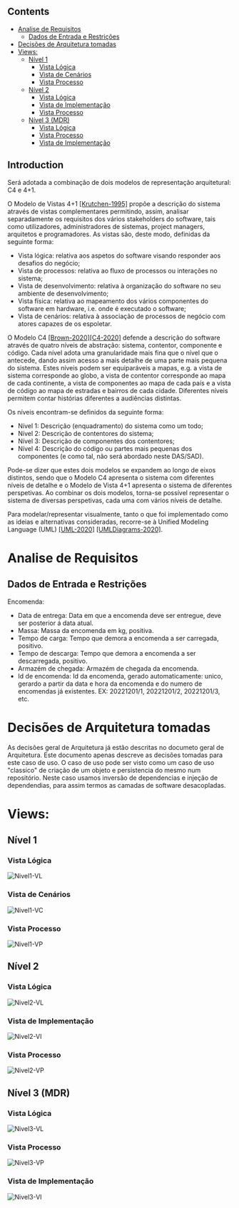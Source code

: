 ### 


## Contents
- [Analise de Requisitos](#analise-de-requisitos)
	- [Dados de Entrada e Restrições](#dados-de-entrada-e-restrições)
- [Decisões de Arquitetura tomadas](#decisões-de-arquitetura-tomadas)
- [Views:](#views)
	- [Nível 1](#nível-1)
		- [Vista Lógica](#vista-lógica)
		- [Vista de Cenários](#vista-de-cenários)
		- [Vista Processo](#vista-processo)
	- [Nível 2](#nível-2)
		- [Vista Lógica](#vista-lógica-1)
		- [Vista de Implementação](#vista-de-implementação)
		- [Vista Processo](#vista-processo-1)
	- [Nível 3 (MDR)](#nível-3-mdr)
		- [Vista Lógica](#vista-lógica-2)
		- [Vista Processo](#vista-processo-2)
		- [Vista de Implementação](#vista-de-implementação-1)

## Introduction
Será adotada a combinação de dois modelos de representação arquitetural: C4 e 4+1.

O Modelo de Vistas 4+1 [[Krutchen-1995]](References.md#Kruchten-1995) propõe a descrição do sistema através de vistas complementares permitindo, assim, analisar separadamente os requisitos dos vários stakeholders do software, tais como utilizadores, administradores de sistemas, project managers, arquitetos e programadores. As vistas são, deste modo, definidas da seguinte forma:

- Vista lógica: relativa aos aspetos do software visando responder aos desafios do negócio;
- Vista de processos: relativa ao fluxo de processos ou interações no sistema;
- Vista de desenvolvimento: relativa à organização do software no seu ambiente de desenvolvimento;
- Vista física: relativa ao mapeamento dos vários componentes do software em hardware, i.e. onde é executado o software;
- Vista de cenários: relativa à associação de processos de negócio com atores capazes de os espoletar.

O Modelo C4 [[Brown-2020]](References.md#Brown-2020)[[C4-2020]](References.md#C4-2020) defende a descrição do software através de quatro níveis de abstração: sistema, contentor, componente e código. Cada nível adota uma granularidade mais fina que o nível que o antecede, dando assim acesso a mais detalhe de uma parte mais pequena do sistema. Estes níveis podem ser equiparáveis a mapas, e.g. a vista de sistema corresponde ao globo, a vista de contentor corresponde ao mapa de cada continente, a vista de componentes ao mapa de cada país e a vista de código ao mapa de estradas e bairros de cada cidade.
Diferentes níveis permitem contar histórias diferentes a audiências distintas.

Os níveis encontram-se definidos da seguinte forma:
- Nível 1: Descrição (enquadramento) do sistema como um todo;
- Nível 2: Descrição de contentores do sistema;
- Nível 3: Descrição de componentes dos contentores;
- Nível 4: Descrição do código ou partes mais pequenas dos componentes (e como tal, não será abordado neste DAS/SAD).

Pode-se dizer que estes dois modelos se expandem ao longo de eixos distintos, sendo que o Modelo C4 apresenta o sistema com diferentes níveis de detalhe e o Modelo de Vista 4+1 apresenta o sistema de diferentes perspetivas. Ao combinar os dois modelos, torna-se possível representar o sistema de diversas perspetivas, cada uma com vários níveis de detalhe.

Para modelar/representar visualmente, tanto o que foi implementado como as ideias e alternativas consideradas, recorre-se à Unified Modeling Language (UML) [[UML-2020]](References.md#UML-2020) [[UMLDiagrams-2020]](References.md#UMLDiagrams-2020).

# Analise de Requisitos
 ## Dados de Entrada e Restrições
 Encomenda:
 - Data de entrega: Data em que a encomenda deve ser entregue, deve ser posterior á data atual.
 - Massa: Massa da encomenda em kg, positiva.
 - Tempo de carga: Tempo que demora a encomenda a ser carregada, positivo.
 - Tempo de descarga: Tempo que demora a encomenda a ser descarregada, positivo.
 - Armazém de chegada: Armazém de chegada da encomenda.
 - Id de encomenda: Id da encomenda, gerado automaticamente: unico, gerardo a partir da data e hora da encomenda e do numero de encomendas já existentes. EX: 20221201/1, 20221201/2, 20221201/3, etc.

# Decisões de Arquitetura tomadas
As decisões geral de Arquitetura já estão descritas no documeto geral de Arquitetura. Este documento apenas descreve as decisões tomadas para este caso de uso.
O caso de uso pode ser visto como um caso de uso "classico" de criação de um objeto e persistencia do mesmo num repositório. Neste caso usamos inversão de dependencias e injeção de dependendias, para assim termos as camadas de software desacopladas.

# Views:

## Nível 1
### Vista Lógica

![Nivel1-VL](N1_VL.svg)

### Vista de Cenários

![Nivel1-VC](N1_VC.svg)

### Vista Processo


![Nivel1-VP](N1_VP.svg)

## Nível 2
### Vista Lógica


![Nivel2-VL](N2_VL.svg)


### Vista de Implementação
![Nivel2-VI](N2_VI.svg)

### Vista Processo
![Nivel2-VP](N2_VP.svg)
 

## Nível 3 (MDR)

### Vista Lógica

![Nivel3-VL](N3_VL.svg)


### Vista Processo

![Nivel3-VP](N3_VP.svg)


### Vista de Implementação
![Nivel3-VI](N3_VI.svg)